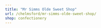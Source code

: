 ```yaml
---
title: "Mr Simms Olde Sweet Shop"
url: /chelmsford/mr-simms-olde-sweet-shop/
shop: confectionery
---
```

